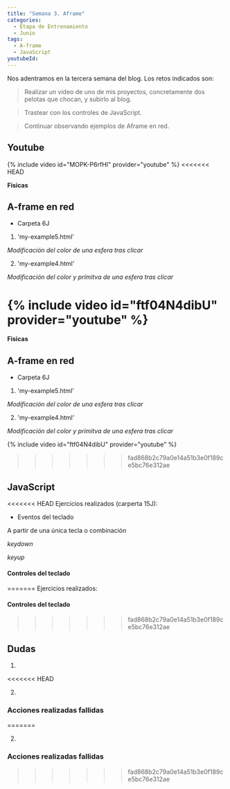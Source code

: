 ```yaml
---
title: "Semana 3. Aframe"
categories:
  - Etapa de Entrenamiento
  - Junio
tags:
  - A-frame
  - JavaScript
youtubeId: 
---
```



Nos adentramos en la tercera semana del blog. Los retos indicados son:

> Realizar un video de uno de mis proyectos, concretamente dos pelotas que chocan, y subirlo al blog.

> Trastear con los controles de JavaScript.

> Continuar observando ejemplos de Aframe en red. 

## **Youtube**

{% include video id="MOPK-P6rfHI" provider="youtube" %}
<<<<<<< HEAD

**Fisicas**


## **A-frame en red**

* Carpeta 6J

1. 'my-example5.html'

*Modificación del color de una esfera tras clicar*

2. 'my-example4.html'

*Modificación del color y primitva de una esfera tras clicar*

{% include video id="ftf04N4dibU" provider="youtube" %}
=======

**Fisicas**


## **A-frame en red**

* Carpeta 6J

1. 'my-example5.html'

*Modificación del color de una esfera tras clicar*

2. 'my-example4.html'

*Modificación del color y primitva de una esfera tras clicar*

{% include video id="ftf04N4dibU" provider="youtube" %}




>>>>>>> fad868b2c79a0e14a51b3e0f189ce5bc76e312ae


## **JavaScript** 

<<<<<<< HEAD
Ejercicios realizados (carperta 15J):

* Eventos del teclado

A partir de una única tecla o combinación

*keydown* 

*keyup*




#### Controles del teclado
=======
Ejercicios realizados:

#### Controles del teclado

>>>>>>> fad868b2c79a0e14a51b3e0f189ce5bc76e312ae


## **Dudas**

1. 
<<<<<<< HEAD

2. 

### Acciones realizadas fallidas
=======

2. 

### Acciones realizadas fallidas

>>>>>>> fad868b2c79a0e14a51b3e0f189ce5bc76e312ae
